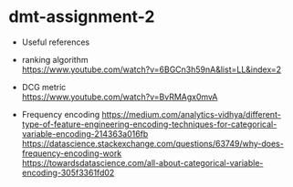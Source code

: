 # dmt-assignment-2

- Useful references 

- ranking algorithm <br>
https://www.youtube.com/watch?v=6BGCn3h59nA&list=LL&index=2

- DCG metric <br>
https://www.youtube.com/watch?v=BvRMAgx0mvA <br>


- Frequency encoding
https://medium.com/analytics-vidhya/different-type-of-feature-engineering-encoding-techniques-for-categorical-variable-encoding-214363a016fb <br>
https://datascience.stackexchange.com/questions/63749/why-does-frequency-encoding-work <br>
https://towardsdatascience.com/all-about-categorical-variable-encoding-305f3361fd02 <br>

